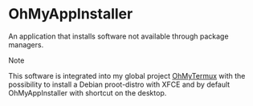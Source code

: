 # OhMyAppInstaller

An application that installs software not available through package managers.

> [!NOTE]
> This software is integrated into my global project [OhMyTermux](https://github.com/GiGiDKR/OhMyTermux) with the possibility to install a Debian proot-distro with XFCE and by default OhMyAppInstaller with shortcut on the desktop.
